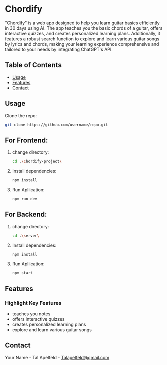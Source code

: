 # Chordify
"Chordify" is a web app designed to help you learn guitar basics efficiently in 30 days using AI. The app teaches you the basic chords of a guitar, offers interactive quizzes, and creates personalized learning plans. Additionally, it features a robust search function to explore and learn various guitar songs by lyrics and chords, making your learning experience comprehensive and tailored to your needs by integrating ChatGPT's API.

## Table of Contents
- [Usage](#usage)
- [Features](#features)
- [Contact](#contact)
## Usage
 Clone the repo:
   ```bash
   git clone https://github.com/username/repo.git
   ```
  ## For Frontend:
1. change directory:
   ```bash
   cd .\Chordify-project\ 
   ```
2. Install dependencies:
   ```bash
   npm install
   ```
3. Run Apllication:
   ```bash
   npm run dev
   ```
   
  ## For Backend:
1. change directory:
   ```bash
   cd .\server\ 
   ```
2. Install dependencies:
   ```bash
   npm install
   ```
3. Run Apllication:
   ```bash
   npm start
   ```




## Features
###  **Highlight Key Features**
- teaches you notes
- offers interactive quizzes
- creates personalized learning plans
- explore and learn various guitar songs



## Contact
Your Name - Tal Apelfeld - Talapelfeld@gmail.com
